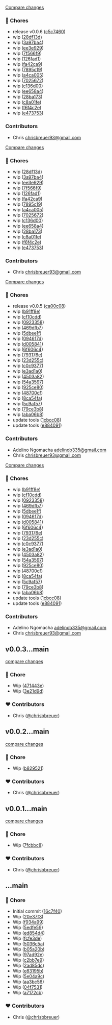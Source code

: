 [Compare changes](https://github.com/stacksjs/besting/compare/v0.0.5...v0.0.6)

### 🧹 Chores

- release v0.0.6 ([c5c7460](https://github.com/stacksjs/besting/commit/c5c7460))
- wip ([28df13d](https://github.com/stacksjs/besting/commit/28df13d))
- wip ([3a97ba4](https://github.com/stacksjs/besting/commit/3a97ba4))
- wip ([ee3e929](https://github.com/stacksjs/besting/commit/ee3e929))
- wip ([7f566f9](https://github.com/stacksjs/besting/commit/7f566f9))
- wip ([126fad1](https://github.com/stacksjs/besting/commit/126fad1))
- wip ([fa42ca9](https://github.com/stacksjs/besting/commit/fa42ca9))
- wip ([7895c19](https://github.com/stacksjs/besting/commit/7895c19))
- wip ([a4ca005](https://github.com/stacksjs/besting/commit/a4ca005))
- wip ([7025672](https://github.com/stacksjs/besting/commit/7025672))
- wip ([c136d00](https://github.com/stacksjs/besting/commit/c136d00))
- wip ([ee658a4](https://github.com/stacksjs/besting/commit/ee658a4))
- wip ([28ba173](https://github.com/stacksjs/besting/commit/28ba173))
- wip ([c8a01fe](https://github.com/stacksjs/besting/commit/c8a01fe))
- wip ([f6f4c2e](https://github.com/stacksjs/besting/commit/f6f4c2e))
- wip ([e473753](https://github.com/stacksjs/besting/commit/e473753))

### Contributors

- Chris <chrisbreuer93@gmail.com>

[Compare changes](https://github.com/stacksjs/besting/compare/v0.0.5...HEAD)

### 🧹 Chores

- wip ([28df13d](https://github.com/stacksjs/besting/commit/28df13d))
- wip ([3a97ba4](https://github.com/stacksjs/besting/commit/3a97ba4))
- wip ([ee3e929](https://github.com/stacksjs/besting/commit/ee3e929))
- wip ([7f566f9](https://github.com/stacksjs/besting/commit/7f566f9))
- wip ([126fad1](https://github.com/stacksjs/besting/commit/126fad1))
- wip ([fa42ca9](https://github.com/stacksjs/besting/commit/fa42ca9))
- wip ([7895c19](https://github.com/stacksjs/besting/commit/7895c19))
- wip ([a4ca005](https://github.com/stacksjs/besting/commit/a4ca005))
- wip ([7025672](https://github.com/stacksjs/besting/commit/7025672))
- wip ([c136d00](https://github.com/stacksjs/besting/commit/c136d00))
- wip ([ee658a4](https://github.com/stacksjs/besting/commit/ee658a4))
- wip ([28ba173](https://github.com/stacksjs/besting/commit/28ba173))
- wip ([c8a01fe](https://github.com/stacksjs/besting/commit/c8a01fe))
- wip ([f6f4c2e](https://github.com/stacksjs/besting/commit/f6f4c2e))
- wip ([e473753](https://github.com/stacksjs/besting/commit/e473753))

### Contributors

- Chris <chrisbreuer93@gmail.com>

[Compare changes](https://github.com/stacksjs/besting/compare/v0.0.4...v0.0.5)

### 🧹 Chores

- release v0.0.5 ([ca00c08](https://github.com/stacksjs/besting/commit/ca00c08))
- wip ([b91ff8e](https://github.com/stacksjs/besting/commit/b91ff8e))
- wip ([cf10cdd](https://github.com/stacksjs/besting/commit/cf10cdd))
- wip ([0923358](https://github.com/stacksjs/besting/commit/0923358))
- wip ([469dfb7](https://github.com/stacksjs/besting/commit/469dfb7))
- wip ([5dbee1f](https://github.com/stacksjs/besting/commit/5dbee1f))
- wip ([094617d](https://github.com/stacksjs/besting/commit/094617d))
- wip ([d005841](https://github.com/stacksjs/besting/commit/d005841))
- wip ([6f606c4](https://github.com/stacksjs/besting/commit/6f606c4))
- wip ([793176e](https://github.com/stacksjs/besting/commit/793176e))
- wip ([23d255c](https://github.com/stacksjs/besting/commit/23d255c))
- wip ([c0c9377](https://github.com/stacksjs/besting/commit/c0c9377))
- wip ([e3ad1a0](https://github.com/stacksjs/besting/commit/e3ad1a0))
- wip ([4503a82](https://github.com/stacksjs/besting/commit/4503a82))
- wip ([54a3597](https://github.com/stacksjs/besting/commit/54a3597))
- wip ([925ce80](https://github.com/stacksjs/besting/commit/925ce80))
- wip ([48700cf](https://github.com/stacksjs/besting/commit/48700cf))
- wip ([8ca54fa](https://github.com/stacksjs/besting/commit/8ca54fa))
- wip ([5c9af57](https://github.com/stacksjs/besting/commit/5c9af57))
- wip ([79ce3b8](https://github.com/stacksjs/besting/commit/79ce3b8))
- wip ([aba06b8](https://github.com/stacksjs/besting/commit/aba06b8))
- update tools ([1cbcc08](https://github.com/stacksjs/besting/commit/1cbcc08))
- update tools ([e884091](https://github.com/stacksjs/besting/commit/e884091))

### Contributors

- Adelino Ngomacha <adelinob335@gmail.com>
- Chris <chrisbreuer93@gmail.com>

[Compare changes](https://github.com/stacksjs/besting/compare/v0.0.4...HEAD)

### 🧹 Chores

- wip ([b91ff8e](https://github.com/stacksjs/besting/commit/b91ff8e))
- wip ([cf10cdd](https://github.com/stacksjs/besting/commit/cf10cdd))
- wip ([0923358](https://github.com/stacksjs/besting/commit/0923358))
- wip ([469dfb7](https://github.com/stacksjs/besting/commit/469dfb7))
- wip ([5dbee1f](https://github.com/stacksjs/besting/commit/5dbee1f))
- wip ([094617d](https://github.com/stacksjs/besting/commit/094617d))
- wip ([d005841](https://github.com/stacksjs/besting/commit/d005841))
- wip ([6f606c4](https://github.com/stacksjs/besting/commit/6f606c4))
- wip ([793176e](https://github.com/stacksjs/besting/commit/793176e))
- wip ([23d255c](https://github.com/stacksjs/besting/commit/23d255c))
- wip ([c0c9377](https://github.com/stacksjs/besting/commit/c0c9377))
- wip ([e3ad1a0](https://github.com/stacksjs/besting/commit/e3ad1a0))
- wip ([4503a82](https://github.com/stacksjs/besting/commit/4503a82))
- wip ([54a3597](https://github.com/stacksjs/besting/commit/54a3597))
- wip ([925ce80](https://github.com/stacksjs/besting/commit/925ce80))
- wip ([48700cf](https://github.com/stacksjs/besting/commit/48700cf))
- wip ([8ca54fa](https://github.com/stacksjs/besting/commit/8ca54fa))
- wip ([5c9af57](https://github.com/stacksjs/besting/commit/5c9af57))
- wip ([79ce3b8](https://github.com/stacksjs/besting/commit/79ce3b8))
- wip ([aba06b8](https://github.com/stacksjs/besting/commit/aba06b8))
- update tools ([1cbcc08](https://github.com/stacksjs/besting/commit/1cbcc08))
- update tools ([e884091](https://github.com/stacksjs/besting/commit/e884091))

### Contributors

- Adelino Ngomacha <adelinob335@gmail.com>
- Chris <chrisbreuer93@gmail.com>

## v0.0.3...main

[compare changes](https://github.com/stacksjs/besting/compare/v0.0.3...main)

### 🏡 Chore

- Wip ([471443e](https://github.com/stacksjs/besting/commit/471443e))
- Wip ([3e21d9d](https://github.com/stacksjs/besting/commit/3e21d9d))

### ❤️ Contributors

- Chris ([@chrisbbreuer](https://github.com/chrisbbreuer))

## v0.0.2...main

[compare changes](https://github.com/stacksjs/besting/compare/v0.0.2...main)

### 🏡 Chore

- Wip ([b829521](https://github.com/stacksjs/besting/commit/b829521))

### ❤️ Contributors

- Chris ([@chrisbbreuer](https://github.com/chrisbbreuer))

## v0.0.1...main

[compare changes](https://github.com/stacksjs/besting/compare/v0.0.1...main)

### 🏡 Chore

- Wip ([7fcbbc8](https://github.com/stacksjs/besting/commit/7fcbbc8))

### ❤️ Contributors

- Chris ([@chrisbbreuer](https://github.com/chrisbbreuer))

## ...main

### 🏡 Chore

- Initial commit ([16c7f40](https://github.com/stacksjs/besting/commit/16c7f40))
- Wip ([20e37f3](https://github.com/stacksjs/besting/commit/20e37f3))
- Wip ([f934a99](https://github.com/stacksjs/besting/commit/f934a99))
- Wip ([5edfe59](https://github.com/stacksjs/besting/commit/5edfe59))
- Wip ([ed854d4](https://github.com/stacksjs/besting/commit/ed854d4))
- Wip ([fcfe3de](https://github.com/stacksjs/besting/commit/fcfe3de))
- Wip ([5036c5a](https://github.com/stacksjs/besting/commit/5036c5a))
- Wip ([b05a20b](https://github.com/stacksjs/besting/commit/b05a20b))
- Wip ([97ad92e](https://github.com/stacksjs/besting/commit/97ad92e))
- Wip ([c2bb7e9](https://github.com/stacksjs/besting/commit/c2bb7e9))
- Wip ([2ad85dc](https://github.com/stacksjs/besting/commit/2ad85dc))
- Wip ([e83195b](https://github.com/stacksjs/besting/commit/e83195b))
- Wip ([5e04a9c](https://github.com/stacksjs/besting/commit/5e04a9c))
- Wip ([aa3bc56](https://github.com/stacksjs/besting/commit/aa3bc56))
- Wip ([04f7531](https://github.com/stacksjs/besting/commit/04f7531))
- Wip ([a7172cb](https://github.com/stacksjs/besting/commit/a7172cb))

### ❤️ Contributors

- Chris ([@chrisbbreuer](https://github.com/chrisbbreuer))
